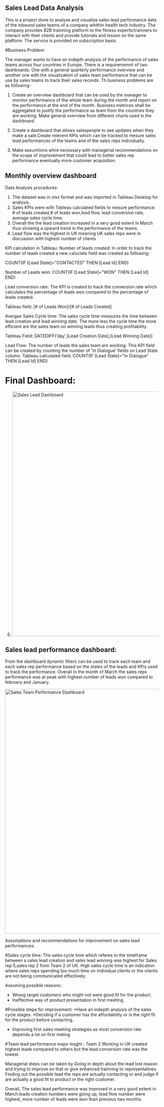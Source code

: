 ## Sales Lead Data Analysis 

This is a project done to analyse and visualize sales lead performance data of the inbound sales teams of a company whithin health tech industry. The company provides B2B trainning platform to the fitness experts/trainners to interact with their clients and provide tutorials and lesson on the same platform. The service is provided on subscription basis.

#Business Problem:

The manager wants to have an indepth analysis of the performance of sales teams across four countries in Europe. There is a requirememnt of two dashboards. One with a general quarterly performance overview and another one with the visualization of sales team performance that can be use by sales teams to track their sales records. Th business problems are as following-

1. Create an overview dashboard that can be used by the manager to monitor performance of the whole team during the month and report on the performance at the end of the month. Business metrices shall be aggregated to justify the performance as team from the countries they are working. Make general overview from different charts used in the dashboard. 

2. Create a dashboard that allows salespeople to see updates when they make a sale.Create relevent KPIs which can be tracked to mesure sales lead performances of the teams and of the sales reps individually.

3. Make assumtions whre necessary with managerial recommendations on the scope of improvement that could lead to better sales rep performance eventually more customer acquisition.


## Monthly overview dashboard
Data Analysis procedures:
1. The dataset was in xlsx format and was imported in Tableau Desktop for analysis. 
2. Sales KPIs were  with Tableau calculated fields to mesure performance: # of leads created,# of leads won,lead flow, lead conversion rate, average sales cycle time.
3. Overall the the lead creation increased in a very good extent in March thus showing a upward trend in the performance of the teams. 
4. Lead flow was the highest in UK meaning UK sales reps were in discussion with highest number of clients

KPI calculation in Tableau:
Number of leads created:
In order to track the number of leads created a new caluclate field was created as following:

COUNT(IF [Lead State]="CONTACTED" THEN [Lead Id] END)

Number of Leads won:
COUNT(IF [Lead State]="WON" THEN [Lead Id] END)

Lead conversion rate:
The KPI is created to track the conversion rate which calculates the percentage of leads won compared to the percentage of leads created.

Tableau field:
[# of Leads Won]/[# of Leads Created]

Avergae Sales Cycle time:
The sales cycle time measures the time between lead creation and lead winning date. The more less the cycle time the more efficient are the sales team on winning leads thus creating profitability.

Tableau Field:
DATEDIFF('day',[Lead Creation Date],[Lead Winning Date])

Lead Flow:
The number of leads the sales team are working. This KPI field can be created by counting the number of 'In Dialogue' fields on Lead State column.
Tableau calculated field:
COUNT(IF [Lead State]="In Dialogue" THEN [Lead Id] END)

# Final Dashboard:

6. <img width="802" alt="Sales Lead Dashboard" src="https://user-images.githubusercontent.com/96620728/174909369-7afe1235-a26a-4e85-80d4-2fc2208885c2.png">

## Sales lead performance dashboard:

From the dashboard dynamic filters can be used to track each team and each sales rep performance based on the states of the leads and KPis used to track the performance. Overall in the month of March the sales reps performance was at peak with highest number of leads won compared to february and January.

<img width="802" alt="Sales Team Performance Dashboard" src="https://user-images.githubusercontent.com/96620728/174909599-f8c19057-3aba-4446-b147-eaac96ab7c47.png">

Assumptions and recommendations for improvement on sales lead performances:

#Sales cycle time:
The sales cycle time which referes to the timeframe between a sales lead creation and sales lead winning was highest for Sales rep 5,sales rep 2 from Team 2 of UK.
High sales cycle time is an indication where sales reps spending too much time on individual clients or the clients are not being communicated effectively.

Assuming possible reasons:.
* Wrong target customers who might not were good fit for the product.
* Ineffective way of product presentation in first meeting.

#Possible steps for improvement:
*Have an indepth analysis of the sales cycle stages.
*Deciding if a customer has the affordability or is the right fit for the product before contacting.
* Improving first sales meeting strategies as most conversion rate depends a lot on first meting

#Team lead performance major insght :
Team 2 Working in UK created highest leads compared to others but the lead conversion rate was the lowest.

Managerial steps can be taken by
Going in depth about  the lead lost reason and trying to improve on that or give enhanced trainning to  representatives.
Finding out the possible lead  the reps are actually contacting or and judge if are actually a  good fit  to product or the right customer.

Overall, The sales lead performance was improved in a very good extent in March.leads creation numbers were going up, lead flow number were highest, more number of leads were won than previous two months. 
